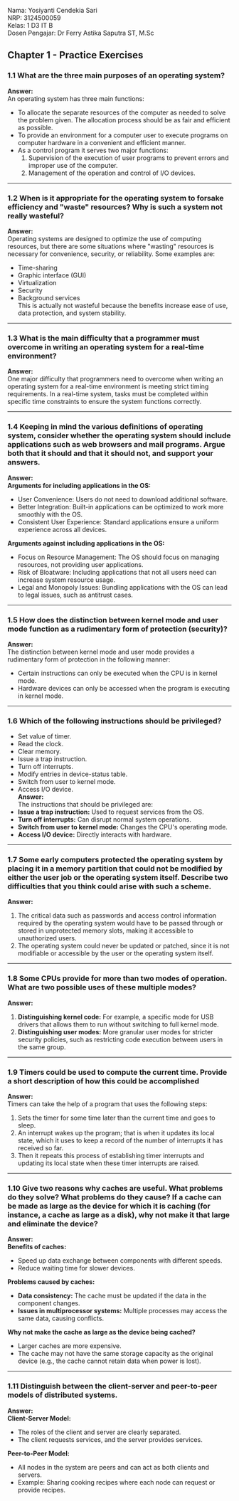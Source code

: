 Nama: Yosiyanti Cendekia Sari  
NRP: 3124500059   
Kelas: 1 D3 IT B  
Dosen Pengajar: Dr Ferry Astika Saputra ST, M.Sc

## Chapter 1 - Practice Exercises

### 1.1 What are the three main purposes of an operating system?  
**Answer:**  
An operating system has three main functions:

- To allocate the separate resources of the computer as needed to solve the problem given. The allocation process should be as fair and efficient as possible.
- To provide an environment for a computer user to execute programs on computer hardware in a convenient and efficient manner.
- As a control program it serves two major functions: 
  1. Supervision of the execution of user programs to prevent errors and improper use of the computer.
  2. Management of the operation and control of I/O devices.
  
---

### 1.2 When is it appropriate for the operating system to forsake efficiency and "waste" resources? Why is such a system not really wasteful?
**Answer:**  
Operating systems are designed to optimize the use of computing resources, but there are some situations where "wasting" resources is necessary for convenience, security, or reliability. Some examples are:
- Time-sharing
- Graphic interface (GUI)
- Virtualization
- Security
- Background services  
This is actually not wasteful because the benefits increase ease of use, data protection, and system stability.

---

### 1.3 What is the main difficulty that a programmer must overcome in writing an operating system for a real-time environment?
**Answer:**  
One major difficulty that programmers need to overcome when writing an operating system for a real-time environment is meeting strict timing requirements. In a real-time system, tasks must be completed within specific time constraints to ensure the system functions correctly.

---

### 1.4 Keeping in mind the various definitions of operating system, consider whether the operating system should include applications such as web browsers and mail programs. Argue both that it should and that it should not, and support your answers. 
**Answer:**  
**Arguments for including applications in the OS:**
- User Convenience: Users do not need to download additional software.
- Better Integration: Built-in applications can be optimized to work more smoothly with the OS.
- Consistent User Experience: Standard applications ensure a uniform experience across all devices.

**Arguments against including applications in the OS:**
- Focus on Resource Management: The OS should focus on managing resources, not providing user applications.
- Risk of Bloatware: Including applications that not all users need can increase system resource usage.
- Legal and Monopoly Issues: Bundling applications with the OS can lead to legal issues, such as antitrust cases.

---

### 1.5 How does the distinction between kernel mode and user mode function as a rudimentary form of protection (security)?
**Answer:**  
The distinction between kernel mode and user mode provides a rudimentary form of protection in the following manner:
- Certain instructions can only be executed when the CPU is in kernel mode.
- Hardware devices can only be accessed when the program is executing in kernel mode.

---

### 1.6 Which of the following instructions should be privileged?  
- Set value of timer.  
- Read the clock.  
- Clear memory.  
- Issue a trap instruction.  
- Turn off interrupts.  
- Modify entries in device-status table.  
- Switch from user to kernel mode.  
- Access I/O device.  
**Answer:**  
The instructions that should be privileged are:
- **Issue a trap instruction:** Used to request services from the OS.
- **Turn off interrupts:** Can disrupt normal system operations.
- **Switch from user to kernel mode:** Changes the CPU's operating mode.
- **Access I/O device:** Directly interacts with hardware.

---

### 1.7	Some early computers protected the operating system by placing it in a memory partition that could not be modified by either the user job or the operating system itself. Describe two difficulties that you think could arise with such a scheme.
**Answer:** 
1. The critical data such as passwords and access control information required by the operating system would have to be passed through or stored in unprotected memory slots, making it accessible to unauthorized users.
2. The operating system could never be updated or patched, since it is not modifiable or accessible by the user or the operating system itself.

---

### 1.8	Some CPUs provide for more than two modes of operation. What are two possible uses of these multiple modes? 
**Answer:**  
1. **Distinguishing kernel code:** For example, a specific mode for USB drivers that allows them to run without switching to full kernel mode.
2. **Distinguishing user modes:** More granular user modes for stricter security policies, such as restricting code execution between users in the same group.

---

### 1.9	Timers could be used to compute the current time. Provide a short description of how this could be accomplished
**Answer:**  
Timers can take the help of a program that uses the following steps:
1. Sets the timer for some time later than the current time and goes to sleep.
2. An interrupt wakes up the program; that is when it updates its local state, which it uses to keep a record of the number of interrupts it has received so far.
3. Then it repeats this process of establishing timer interrupts and updating its local state when these timer interrupts are raised.

---

### 1.10	Give two reasons why caches are useful. What problems do they solve? What problems do they cause? If a cache can be made as large as the device for which it is caching (for instance, a cache as large as a disk), why not make it that large and eliminate the device? 
**Answer:**  
**Benefits of caches:**
- Speed up data exchange between components with different speeds.
- Reduce waiting time for slower devices.

**Problems caused by caches:**
- **Data consistency:** The cache must be updated if the data in the component changes.
- **Issues in multiprocessor systems:** Multiple processes may access the same data, causing conflicts.

**Why not make the cache as large as the device being cached?**
- Larger caches are more expensive.
- The cache may not have the same storage capacity as the original device (e.g., the cache cannot retain data when power is lost).

---

### 1.11 Distinguish between the client-server and peer-to-peer models of distributed systems.
**Answer:**  
**Client-Server Model:**
- The roles of the client and server are clearly separated.
- The client requests services, and the server provides services.

**Peer-to-Peer Model:**
- All nodes in the system are peers and can act as both clients and servers.
- Example: Sharing cooking recipes where each node can request or provide recipes.

